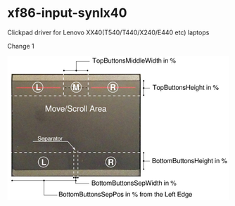# xf86-input-synlx40
Clickpad driver for Lenovo XX40(T540/T440/X240/E440 etc) laptops

Change 1

<img src="/clickpad.jpg">
